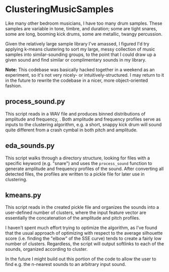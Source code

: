 # ClusteringMusicSamples

Like many other bedroom musicians, I have too many drum samples. These
samples are variable in tone, timbre, and duration; some are tight snares,
some are long, booming kick drums, some are metallic, twangy
percussion.

Given the relatively large sample library I've amassed, I
figured I'd try applying k-means clustering to sort my large, messy
collection of music samples into similar-sounding groups, to the point
that I could draw up a given sound and find similar or complimentary
sounds in my library.

**Note:** This codebase was basically hacked together in a weekend as
  an experiment, so it's not very nicely- or intuitively-structured. I
  may return to it in the future to rewrite the codebase in a nicer,
  more object-oriented fashion.

## process_sound.py

This script reads in a WAV file and produces binned distributions of
amplitude and frequency, . Both amplitude and frequency profiles serve as inputs to the clustering
algorithm, e.g. a short, snappy kick drum will sound
quite different from a crash cymbal in both pitch and amplitude.

## eda_sounds.py

This script walks through a directory structure, looking for files
with a specific keyword (e.g. "snare") and uses the `process_sound`
function to generate amplitude and frequency profiles of the
sound. After converting all detected files, the profiles are written
to a pickle file for later use in clustering.

## kmeans.py

This script reads in the created pickle file and organizes the sounds
into a user-defined number of clusters, where the input feature vector
are essentially the concatenation of the amplitude and pitch profiles.

I haven't spent much effort
trying to optimize the algorithm, as I've found that the usual
approach of optimizing with respect to the average silhouette score
(i.e. finding the "elbow" of the SSE curve) tends to create a fairly
low number of clusters. Regardless, the script will output softlinks
to each of the sounds, organized according to cluster.

In the future I might build out this portion of the code to allow the
user to find e.g. the n-nearest sounds to an arbitrary input sound. 
